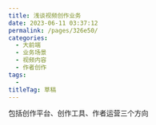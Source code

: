 ```yaml
---
title: 浅谈视频创作业务
date: 2023-06-11 03:37:12
permalink: /pages/326e50/
categories: 
  - 大前端
  - 业务场景
  - 视频内容
  - 作者创作
tags: 
  - 
titleTag: 草稿
---
```


包括创作平台、创作工具、作者运营三个方向